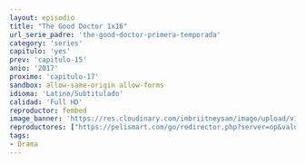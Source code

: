```yaml
---
layout: episodio
title: "The Good Doctor 1x16"
url_serie_padre: 'the-good-doctor-primera-temporada'
category: 'series'
capitulo: 'yes'
prev: 'capitulo-15'
anio: '2017'
proximo: 'capitulo-17'
sandbox: allow-same-origin allow-forms
idioma: 'Latino/Subtitulado'
calidad: 'Full HD'
reproductor: fembed
image_banner: 'https://res.cloudinary.com/imbriitneysam/image/upload/v1547171018/good-banner-min.jpg'
reproductores: ["https://pelismart.com/go/redirector.php?server=op&value=MzMwNw","https://tutumeme.net/embed/player.php?u=bXQ3ajJOaW1wcFRGcEs2VW5XRGExTlRPMytmUnc3bHVwcWhoenVIUjI5SHF5TlNwc0taaG1jN2gwZHZSNTlIRHVhV2tZWitkNUtDVDNOL1ZvYW1rYjJ0bw","https://api.cuevana3.io/olpremium/gd.php?file=ek5lbm9xYWNrS0xNejZabVlkSFIyTkxQb3BPWDB0UFkwY3lvbjJIRjBPQ1QwNStUck1mVG9kVExvM0djeHA3VnFybXRscUdvMWRXNHRZbU1lYXVUeDg2cGpKVmp4cXpBejYxcGxucXN6TTI4eXFxTWlyUzMxS3JMaTRoNHNKSEp1TStIaDRlODFjS29xWDZGWmFpUjFLdkxvNEYzckxQRnVNZG5pSGk0eXNhWHlxbUlpYnk0emFtOWdvZWRzSlhZdThabWpKL1N0dFRlem1pQW45SFp5cnFvYklLRWlNbmYxOG1ZYjZ6SDFBPT0","https://api.cuevana3.io/stream/index.php?file=ek5lbm9xYWNrS0xYMTZLa2xNbkdvY3ZTb3BtZng4TGp6ZFpobGFMUGtOYk4yWnllWU5iVDJNWFhZR1JtazVxa2xKR1VvcVBWMGVMWWtaYWhvSkhWNTVxWGFtSm5tWm5TdDdoMWdwS3FwZEszazJTUmVKT1hvZEhUWjNHajBkVG53OWVzb3BpZjFOald6Smc9","https://api.cuevana3.io/rr/gd.php?h=ek5lbm9xYWNrS0xJMVp5b21KREk0dFBLbjVkaHhkRGdrOG1jbnBpUnhhS1ZyNGVlcHRpVjZyYXBkMStkcGN5NnVLdDBhcGJRazl1WXRXcU1uTU80MUp1U3FadVkyUT09"]
tags:
- Drama
---
```











